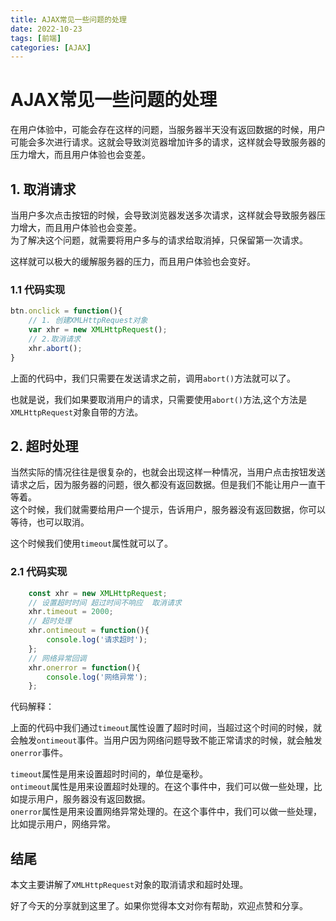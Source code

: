 ```yaml
---
title: AJAX常见一些问题的处理
date: 2022-10-23
tags: [前端]
categories: [AJAX]
---
```

# AJAX常见一些问题的处理

在用户体验中，可能会存在这样的问题，当服务器半天没有返回数据的时候，用户可能会多次进行请求。这就会导致浏览器增加许多的请求，这样就会导致服务器的压力增大，而且用户体验也会变差。

## 1. 取消请求

当用户多次点击按钮的时候，会导致浏览器发送多次请求，这样就会导致服务器压力增大，而且用户体验也会变差。  
为了解决这个问题，就需要将用户多与的请求给取消掉，只保留第一次请求。

这样就可以极大的缓解服务器的压力，而且用户体验也会变好。

### 1.1 代码实现

```js
btn.onclick = function(){
    // 1. 创建XMLHttpRequest对象
    var xhr = new XMLHttpRequest();
    // 2.取消请求
    xhr.abort();
}
```

上面的代码中，我们只需要在发送请求之前，调用`abort()`方法就可以了。

也就是说，我们如果要取消用户的请求，只需要使用`abort()`方法,这个方法是`XMLHttpRequest`对象自带的方法。

## 2. 超时处理

当然实际的情况往往是很复杂的，也就会出现这样一种情况，当用户点击按钮发送请求之后，因为服务器的问题，很久都没有返回数据。但是我们不能让用户一直干等着。  
这个时候，我们就需要给用户一个提示，告诉用户，服务器没有返回数据，你可以等待，也可以取消。

这个时候我们使用`timeout`属性就可以了。

### 2.1 代码实现

```js
    const xhr = new XMLHttpRequest;
    // 设置超时时间 超过时间不响应  取消请求
    xhr.timeout = 2000;
    // 超时处理
    xhr.ontimeout = function(){
        console.log('请求超时');
    };
    // 网络异常回调
    xhr.onerror = function(){
        console.log('网络异常');
    };
```

代码解释：

上面的代码中我们通过`timeout`属性设置了超时时间，当超过这个时间的时候，就会触发`ontimeout`事件。当用户因为网络问题导致不能正常请求的时候，就会触发`onerror`事件。

`timeout`属性是用来设置超时时间的，单位是毫秒。  
`ontimeout`属性是用来设置超时处理的。在这个事件中，我们可以做一些处理，比如提示用户，服务器没有返回数据。  
`onerror`属性是用来设置网络异常处理的。在这个事件中，我们可以做一些处理，比如提示用户，网络异常。

## 结尾

本文主要讲解了`XMLHttpRequest`对象的取消请求和超时处理。

好了今天的分享就到这里了。如果你觉得本文对你有帮助，欢迎点赞和分享。